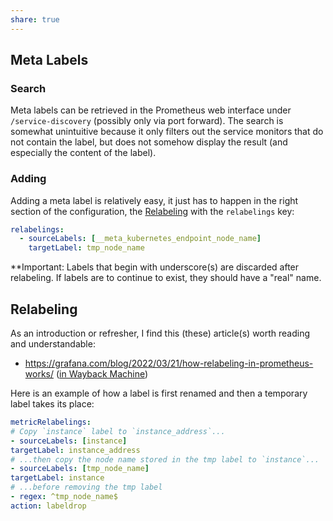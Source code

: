 ```yaml
---
share: true
---
```


## Meta Labels

### Search

Meta labels can be retrieved in the Prometheus web interface under `/service-discovery` (possibly only via port forward). The search is somewhat unintuitive because it only filters out the service monitors that do not contain the label, but does not somehow display the result (and especially the content of the label).

### Adding

Adding a meta label is relatively easy, it just has to happen in the right section of the configuration, the [Relabeling](https://prometheus.io/docs/prometheus/latest/configuration/configuration/#relabel_config) with the `relabelings` key:

```yaml
relabelings:
  - sourceLabels: [__meta_kubernetes_endpoint_node_name]
    targetLabel: tmp_node_name
```

\*\*Important: Labels that begin with underscore(s) are discarded after relabeling. If labels are to continue to exist, they should have a "real" name.

## Relabeling

As an introduction or refresher, I find this (these) article(s) worth reading and understandable:

- https://grafana.com/blog/2022/03/21/how-relabeling-in-prometheus-works/ ([in Wayback Machine](https://web.archive.org/web/20220000000000*/https://grafana.com/blog/2022/03/21/how-relabeling-in-prometheus-works/))

Here is an example of how a label is first renamed and then a temporary label takes its place:

```yaml
metricRelabelings:
# Copy `instance` label to `instance_address`...
- sourceLabels: [instance]
targetLabel: instance_address
# ...then copy the node name stored in the tmp label to `instance`...
- sourceLabels: [tmp_node_name]
targetLabel: instance
# ...before removing the tmp label
- regex: ^tmp_node_name$
action: labeldrop
```
